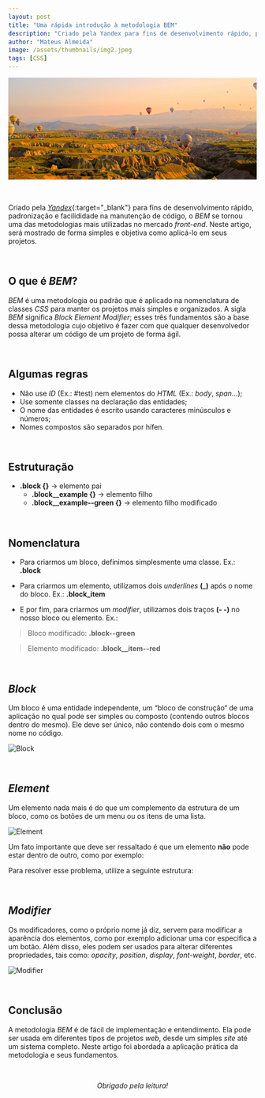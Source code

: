 ```yaml
---
layout: post
title: "Uma rápida introdução à metodologia BEM"
description: "Criado pela Yandex para fins de desenvolvimento rápido, padronização e facilididade na manutenção de código, o BEM se tornou uma das metodologias mais utilizadas..."
author: "Mateus Almeida"
image: /assets/thumbnails/img2.jpeg
tags: [CSS]
---
```


![Book](/assets/thumbnails/img2.jpeg)

&nbsp;

Criado pela [*Yandex*](https://yandex.com/?source=post_page){:target="_blank"} para fins de desenvolvimento rápido, padronização e facilididade na manutenção de código, o *BEM* se tornou uma das metodologias mais utilizadas no mercado *front-end*. Neste artigo, será mostrado de forma simples e objetiva como aplicá-lo em seus projetos.

&nbsp;

## O que é *BEM*?

*BEM* é uma metodologia ou padrão que é aplicado na nomenclatura de classes *CSS* para manter os projetos mais simples e organizados. A sigla *BEM* significa *Block Element Modifier*; esses três fundamentos são a base dessa metodologia cujo objetivo é fazer com que qualquer desenvolvedor possa alterar um código de um projeto de forma ágil.

&nbsp;

## Algumas regras

- Não use *ID* (Ex.: #test) nem elementos do *HTML* (Ex.: *body*, *span*...);
- Use somente classes na declaração das entidades;
- O nome das entidades é escrito usando caracteres minúsculos e números;
- Nomes compostos são separados por hífen.

&nbsp;

## Estruturação

- **.block {}** -> elemento pai
	- **.block__example {}** -> elemento filho
	- **.block__example--green {}** -> elemento filho modificado

&nbsp;

## Nomenclatura 

- Para criarmos um bloco, definimos simplesmente uma classe. Ex.: **.block**

- Para criarmos um elemento, utilizamos dois *underlines* **(_)** após o nome do bloco. Ex.: **.block_item**

- E por fim, para criarmos um *modifier*, utilizamos dois traços **(- -)** no nosso bloco ou elemento. Ex.:

> Bloco modificado: **.block--green**

> Elemento modificado: **.block__item--red**

&nbsp;

## *Block*

Um bloco é uma entidade independente, um “bloco de construção“ de uma aplicação no qual pode ser simples ou composto (contendo outros blocos dentro do mesmo). Ele deve ser único, não contendo dois com o mesmo nome no código.

![Block](https://i.imgur.com/pkv5J58.jpg)

<script src="https://gist.github.com/imsouza/3d8367116e2ef2789348a22b5ff8bd07.js"></script>

&nbsp;

## *Element*

Um elemento nada mais é do que um complemento da estrutura de um bloco, como os botões de um menu ou os itens de uma lista.

![Element](https://i.imgur.com/RFrTWfF.jpg)

<script src="https://gist.github.com/imsouza/dd74c3a59700b59a0e57614ecfdefe0b.js"></script>

Um fato importante que deve ser ressaltado é que um elemento **não** pode estar dentro de outro, como por exemplo:

<script src="https://gist.github.com/imsouza/663512143f403d0c07d9f3e02e044e58.js"></script>

Para resolver esse problema, utilize a seguinte estrutura:

<script src="https://gist.github.com/imsouza/a63a9c8998a9d92e5f2c0b1fab0cf440.js"></script>

&nbsp;

## *Modifier*

Os modificadores, como o próprio nome já diz, servem para modificar a aparência dos elementos, como por exemplo adicionar uma cor especifica a um botão. Além disso, eles podem ser usados para alterar diferentes propriedades, tais como: *opacity*, *position*, *display*, *font-weight*, *border*, etc.

![Modifier](https://i.imgur.com/bngiPKT.jpg)

<script src="https://gist.github.com/imsouza/db92208b43de48c3d0470ed41a09f6f6.js"></script>

&nbsp;

## Conclusão

A metodologia *BEM* é de fácil de implementação e entendimento. Ela pode ser usada em diferentes tipos de projetos *web*, desde um simples *site* até um sistema completo. Neste artigo foi abordada a aplicação prática da metodologia e seus fundamentos.

<br><center><i>Obrigado pela leitura!</i></center>
